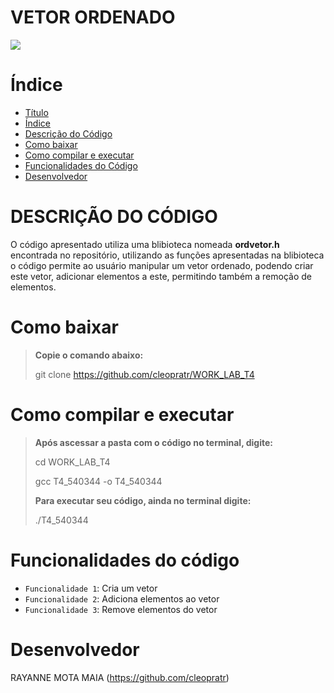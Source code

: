# VETOR ORDENADO
<img src="http://img.shields.io/static/v1?label=STATUS&message=FINALIZADO&color=GREEN&style=for-the-badge"/>
</p>


# Índice 

* [Título](#vetor-ordenado)
* [Índice](#índice)
* [Descrição do Código](#descrição-do-código)
* [Como baixar](#como-baixar)
* [Como compilar e executar](#como-compilar-e-executar)
* [Funcionalidades do Código](#funcionalidades-do-código)
* [Desenvolvedor](#desenvolvedor)

# DESCRIÇÃO DO CÓDIGO 

O código apresentado utiliza uma blibioteca nomeada **ordvetor.h** encontrada no repositório, utilizando as funções apresentadas na blibioteca o código permite ao usuário manipular um vetor ordenado, podendo criar este vetor, adicionar elementos a este, permitindo também a remoção de elementos.


# Como baixar 

> **Copie o comando abaixo:**
> 
> git clone https://github.com/cleopratr/WORK_LAB_T4

# Como compilar e executar

> **Após ascessar a pasta com o código no terminal, digite:**
> 
> cd WORK_LAB_T4
>
> gcc T4_540344 -o T4_540344
> 
> **Para executar seu código, ainda no terminal digite:** 
> 
> ./T4_540344

# Funcionalidades do código

- `Funcionalidade 1`: Cria um vetor
- `Funcionalidade 2`: Adiciona elementos ao vetor
- `Funcionalidade 3`: Remove elementos do vetor

# Desenvolvedor
RAYANNE MOTA MAIA (https://github.com/cleopratr)

